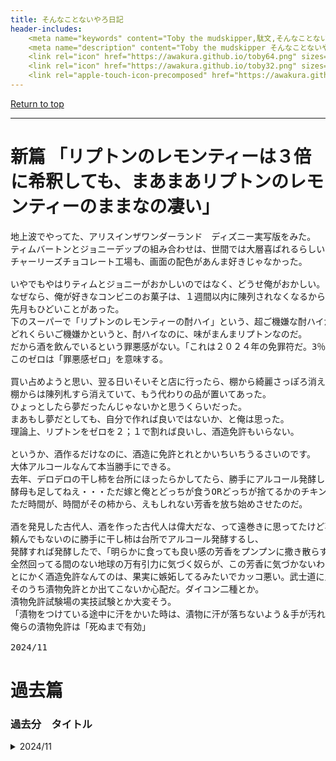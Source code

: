 ```yaml
---
title: そんなことないやろ日記
header-includes:
	<meta name="keywords" content="Toby the mudskipper,駄文,そんなことないやろ" />
	<meta name="description" content="Toby the mudskipper そんなことないやろ日記。人生の手抜き工事" />
	<link rel="icon" href="https://awakura.github.io/toby64.png" sizes="64x64" type="image/png" /> 
	<link rel="icon" href="https://awakura.github.io/toby32.png" sizes="32x32" type="image/png" />  
	<link rel="apple-touch-icon-precomposed" href="https://awakura.github.io/toby150.png" />
---
```


[Return to top](https://awakura.github.io/)

___


# 新篇 「リプトンのレモンティーは３倍に希釈しても、まあまあリプトンのレモンティーのままなの凄い」

<pre>
地上波でやってた、アリスインザワンダーランド　ディズニー実写版をみた。
ティムバートンとジョニーデップの組み合わせは、世間では大層喜ばれるらしいが、僕はあまり好きになれなかった。
チャーリーズチョコレート工場も、画面の配色があんま好きじゃなかった。

いやでもやはりティムとジョニーがおかしいのではなく、どうせ俺がおかしい。
なぜなら、俺が好きなコンビニのお菓子は、１週間以内に陳列されなくなるからであり、それは俺が世間からズレている証明なのだ。
先月もひどいことがあった。
下のスーパーで「リプトンのレモンティーの酎ハイ」という、超ご機嫌な酎ハイが売られていたのでたらふく買った。
どれくらいご機嫌かというと、酎ハイなのに、味がまんまリプトンなのだ。
だから酒を飲んでいるという罪悪感がない。「これは２０２４年の免罪符だ。3％のストロング・ゼロなのだ」俺は狂喜した。
このゼロは「罪悪感ゼロ」を意味する。

買い占めようと思い、翌る日いそいそと店に行ったら、棚から綺麗さっぽろ消えていた。（サントリー）
棚からは陳列札すら消えていて、もう代わりの品が置いてあった。
ひょっとしたら夢だったんじゃないかと思うくらいだった。
まあもし夢だとしても、自分で作れば良いではないか、と俺は思った。
理論上、リプトンをゼロを２；１で割れば良いし、酒造免許もいらない。

というか、酒作るだけなのに、酒造に免許とれとかいちいちうるさいのです。
大体アルコールなんて本当勝手にできる。
去年、デロデロの干し柿を台所にほったらかしてたら、勝手にアルコール発酵してた。
酵母も足してねえ・・・ただ嫁と俺とどっちが食うORどっちが捨てるかのチキンレースをしてただけなのだ。
ただ時間が、時間がその柿から、えもしれない芳香を放ち始めさせたのだ。

酒を発見した古代人、酒を作った古代人は偉大だな、って遠巻きに思ってたけど事実は違う。
頼んでもないのに勝手に干し柿は台所でアルコール発酵するし、
発酵すれば発酵したで、「明らかに食っても良い感の芳香をプンプンに撒き散らす」ので、これに気づかなかったら人類の方がおかしい。
全然回ってる間のない地球の万有引力に気づく奴らが、この芳香に気づかないわけない。
とにかく酒造免許なんてのは、果実に嫉妬してるみたいでカッコ悪い。武士道に反する。
そのうち漬物免許とか出てこないか心配だ。ダイコン二種とか。
漬物免許試験場の実技試験とか大変そう。
「漬物をつけている途中に汗をかいた時は、漬物に汗が落ちないよう＆手が汚れないように、（　）する」
俺らの漬物免許は「死ぬまで有効」

2024/11
</pre>


# 過去篇


### 過去分　タイトル

<details>
<summary>2024/11</summary>

<pre>
地上波でやってた、アリスインザワンダーランド　ディズニー実写版をみた。
ティムバートンとジョニーデップの組み合わせは、世間では大層喜ばれるらしいが、僕はあまり好きになれなかった。
チャーリーズチョコレート工場も、画面の配色があんま好きじゃなかった。

いやでもやはりティムとジョニーがおかしいのではなく、どうせ俺がおかしい。
なぜなら、俺が好きなコンビニのお菓子は、１週間以内に陳列されなくなるからであり、それは俺が世間からズレている証明なのだ。
先月もひどいことがあった。
下のスーパーで「リプトンのレモンティーの酎ハイ」という、超ご機嫌な酎ハイが売られていたのでたらふく買った。
どれくらいご機嫌かというと、酎ハイなのに、味がまんまリプトンなのだ。
だから酒を飲んでいるという罪悪感がない。「これは２０２４年の免罪符だ。3％のストロング・ゼロなのだ」俺は狂喜した。
このゼロは「罪悪感ゼロ」を意味する。

買い占めようと思い、翌る日いそいそと店に行ったら、棚から綺麗さっぽろ消えていた。（サントリー）
棚からは陳列札すら消えていて、もう代わりの品が置いてあった。
ひょっとしたら夢だったんじゃないかと思うくらいだった。
まあもし夢だとしても、自分で作れば良いではないか、と俺は思った。
理論上、リプトンをゼロを２；１で割れば良いし、酒造免許もいらない。

というか、酒作るだけなのに、酒造に免許とれとかいちいちうるさいのです。
大体アルコールなんて本当勝手にできる。
去年、デロデロの干し柿を台所にほったらかしてたら、勝手にアルコール発酵してた。
酵母も足してねえ・・・ただ嫁と俺とどっちが食うORどっちが捨てるかのチキンレースをしてただけなのだ。
ただ時間が、時間がその柿から、えもしれない芳香を放ち始めさせたのだ。

酒を発見した古代人、酒を作った古代人は偉大だな、って遠巻きに思ってたけど事実は違う。
頼んでもないのに勝手に干し柿は台所でアルコール発酵するし、
発酵すれば発酵したで、「明らかに食っても良い感の芳香をプンプンに撒き散らす」ので、これに気づかなかったら人類の方がおかしい。
全然回ってる間のない地球の万有引力に気づく奴らが、この芳香に気づかないわけない。
とにかく酒造免許なんてのは、果実に嫉妬してるみたいでカッコ悪い。武士道に反する。
そのうち漬物免許とか出てこないか心配だ。ダイコン二種とか。
漬物免許試験場の実技試験とか大変そう。
「漬物をつけている途中に汗をかいた時は、漬物に汗が落ちないよう＆手が汚れないように、（　）する」
俺らの漬物免許は「死ぬまで有効」
</pre>


</details>

